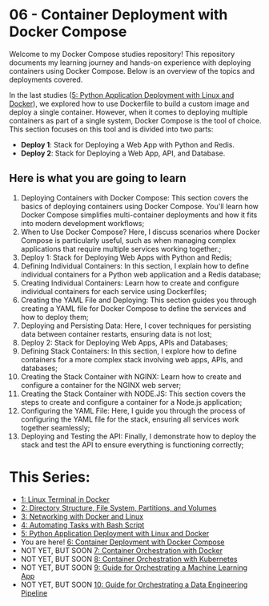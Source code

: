 # 06 - Container Deployment with Docker Compose

Welcome to my Docker Compose studies repository! This repository documents my learning journey and hands-on experience with deploying containers using Docker Compose. Below is an overview of the topics and deployments covered.

In the last studies ([5: Python Application Deployment with Linux and Docker](https://github.com/Caio-Felice-Cunha/Linux-Operating-System-Docker-and-Kubernetes/tree/main/05%20-%20Deploying%20Python%20Applications%20with%20Linux%20and%20Docker)), we explored how to use Dockerfile to build a custom image and deploy a single container. However, when it comes to deploying multiple containers as part of a single system, Docker Compose is the tool of choice. This section focuses on this tool and is divided into two parts:

- **Deploy 1**: Stack for Deploying a Web App with Python and Redis.
- **Deploy 2**: Stack for Deploying a Web App, API, and Database.


## Here is what you are going to learn

1. Deploying Containers with Docker Compose: This section covers the basics of deploying containers using Docker Compose. You'll learn how Docker Compose simplifies multi-container deployments and how it fits into modern development workflows;
2. When to Use Docker Compose? Here, I discuss scenarios where Docker Compose is particularly useful, such as when managing complex applications that require multiple services working together.;
3. Deploy 1: Stack for Deploying Web Apps with Python and Redis;
4. Defining Individual Containers: In this section, I explain how to define individual containers for a Python web application and a Redis database;
5. Creating Individual Containers: Learn how to create and configure individual containers for each service using Dockerfiles;
6. Creating the YAML File and Deploying: This section guides you through creating a YAML file for Docker Compose to define the services and how to deploy them;
7. Deploying and Persisting Data: Here, I cover techniques for persisting data between container restarts, ensuring data is not lost;
8. Deploy 2: Stack for Deploying Web Apps, APIs and Databases;
9. Defining Stack Containers: In this section, I explore how to define containers for a more complex stack involving web apps, APIs, and databases;
10. Creating the Stack Container with NGINX: Learn how to create and configure a container for the NGINX web server;
11. Creating the Stack Container with NODE.JS: This section covers the steps to create and configure a container for a Node.js application;
12. Configuring the YAML File: Here, I guide you through the process of configuring the YAML file for the stack, ensuring all services work together seamlessly;
13. Deploying and Testing the API: Finally, I demonstrate how to deploy the stack and test the API to ensure everything is functioning correctly;


# This Series:
- [1: Linux Terminal in Docker](https://github.com/Caio-Felice-Cunha/Linux-Operating-System-Docker-and-Kubernetes/tree/main/01-Linux-Management-With-Docker)
- [2: Directory Structure, File System, Partitions, and Volumes](https://github.com/Caio-Felice-Cunha/Linux-Operating-System-Docker-and-Kubernetes/tree/main/02-Linux-Docker-Filesystem)
- [3: Networking with Docker and Linux](https://github.com/Caio-Felice-Cunha/Linux-Operating-System-Docker-and-Kubernetes/tree/main/03%20-%20Networking%20with%20Docker%20and%20Linux)
- [4: Automating Tasks with Bash Script](https://github.com/Caio-Felice-Cunha/Linux-Operating-System-Docker-and-Kubernetes/tree/main/04%20-%20CreatingBash%20Scripts%20for%20Automation)
- [5: Python Application Deployment with Linux and Docker](https://github.com/Caio-Felice-Cunha/Linux-Operating-System-Docker-and-Kubernetes/tree/main/05%20-%20Deploying%20Python%20Applications%20with%20Linux%20and%20Docker)
- You are here! [6: Container Deployment with Docker Compose](https://github.com/Caio-Felice-Cunha/Linux-Operating-System-Docker-and-Kubernetes/tree/main/06%20-%20Container%20Deployment%20with%20Docker%20Compose)
- NOT YET, BUT SOON [7: Container Orchestration with Docker]()
- NOT YET, BUT SOON [8: Container Orchestration with Kubernetes]()
- NOT YET, BUT SOON [9: Guide for Orchestrating a Machine Learning App]()
- NOT YET, BUT SOON [10: Guide for Orchestrating a Data Engineering Pipeline]()
